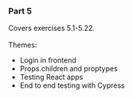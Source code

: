### Part 5
Covers exercises 5.1-5.22.<br><br>
Themes:<br>
- Login in frontend
- Props.children and proptypes
- Testing React apps
- End to end testing with Cypress
